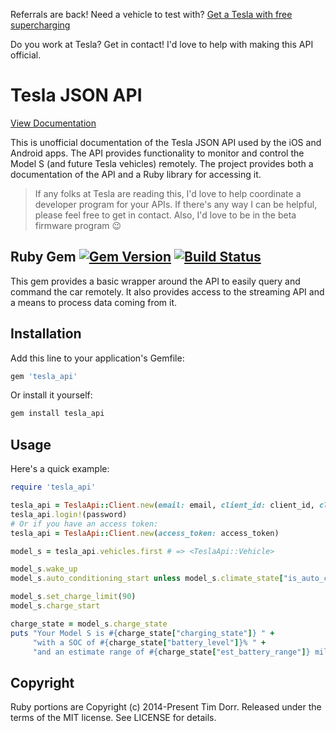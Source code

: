 Referrals are back! Need a vehicle to test with? [Get a Tesla with free supercharging](http://ts.la/timothy8449)

Do you work at Tesla? Get in contact! I'd love to help with making this API official.

# Tesla JSON API

[View Documentation](https://tesla-api.timdorr.com/)

This is unofficial documentation of the Tesla JSON API used by the iOS and Android apps.
The API provides functionality to monitor and control the Model S (and future Tesla vehicles) remotely.
The project provides both a documentation of the API and a Ruby library for accessing it.

> If any folks at Tesla are reading this, I'd love to help coordinate a developer program for your APIs. If there's any way I can be helpful, please feel free to get in contact. Also, I'd love to be in the beta firmware program :wink:

## Ruby Gem [![Gem Version](https://img.shields.io/gem/v/tesla_api.svg)](http://rubygems.org/gems/tesla_api) [![Build Status](https://img.shields.io/travis/timdorr/tesla-api/master.svg)](https://travis-ci.org/timdorr/tesla-api)

This gem provides a basic wrapper around the API to easily query and command the car remotely.
It also provides access to the streaming API and a means to process data coming from it.

## Installation

Add this line to your application's Gemfile:

```ruby
gem 'tesla_api'
```

Or install it yourself:

```sh
gem install tesla_api
```

## Usage

Here's a quick example:

```ruby
require 'tesla_api'

tesla_api = TeslaApi::Client.new(email: email, client_id: client_id, client_secret: client_secret)
tesla_api.login!(password)
# Or if you have an access token:
tesla_api = TeslaApi::Client.new(access_token: access_token)

model_s = tesla_api.vehicles.first # => <TeslaApi::Vehicle>

model_s.wake_up
model_s.auto_conditioning_start unless model_s.climate_state["is_auto_conditioning_on"]

model_s.set_charge_limit(90)
model_s.charge_start

charge_state = model_s.charge_state
puts "Your Model S is #{charge_state["charging_state"]} " +
     "with a SOC of #{charge_state["battery_level"]}% " +
     "and an estimate range of #{charge_state["est_battery_range"]} miles"
```

## Copyright

Ruby portions are Copyright (c) 2014-Present Tim Dorr. Released under the terms of the
MIT license. See LICENSE for details.
